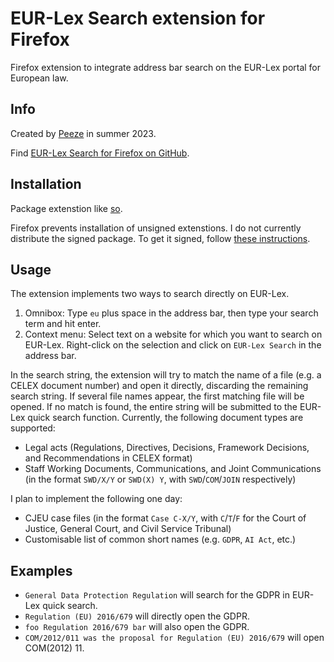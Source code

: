 # EUR-Lex Search extension for Firefox

Firefox extension to integrate address bar search on the EUR-Lex portal for European law.

## Info

Created by [Peeze](https://github.com/Peeze) in summer 2023.

Find [EUR-Lex Search for Firefox on GitHub](https://github.com/Peeze/eurLexSearch).

## Installation

Package extenstion like [so](https://extensionworkshop.com/documentation/publish/package-your-extension/).

Firefox prevents installation of unsigned extenstions. I do not currently distribute the signed package. To get it signed, follow [these instructions](https://extensionworkshop.com/documentation/publish/submitting-an-add-on/#self-distribution).

## Usage

The extension implements two ways to search directly on EUR-Lex.
1. Omnibox: Type `eu` plus space in the address bar, then type your search term and hit enter.
2. Context menu: Select text on a website for which you want to search on EUR-Lex. Right-click on the selection and click on `EUR-Lex Search` in the address bar.

In the search string, the extension will try to match the name of a file (e.g. a CELEX document number) and open it directly, discarding the remaining search string. If several file names appear, the first matching file will be opened. If no match is found, the entire string will be submitted to the EUR-Lex quick search function.
Currently, the following document types are supported:
- Legal acts (Regulations, Directives, Decisions, Framework Decisions, and Recommendations in CELEX format)
- Staff Working Documents, Communications, and Joint Communications (in the format `SWD/X/Y` or `SWD(X) Y`, with `SWD`/`COM`/`JOIN` respectively)

I plan to implement the following one day:
- CJEU case files (in the format `Case C-X/Y`, with `C`/`T`/`F` for the Court of Justice, General Court, and Civil Service Tribunal)
- Customisable list of common short names (e.g. `GDPR`, `AI Act`, etc.)

## Examples

- `General Data Protection Regulation` will search for the GDPR in EUR-Lex quick search.
- `Regulation (EU) 2016/679` will directly open the GDPR.
- `foo Regulation 2016/679 bar` will also open the GDPR.
- `COM/2012/011 was the proposal for Regulation (EU) 2016/679` will open COM(2012) 11.
